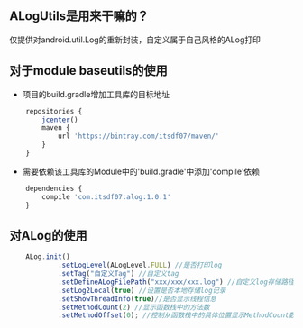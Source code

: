 ## ALogUtils是用来干嘛的？
仅提供对android.util.Log的重新封装，自定义属于自己风格的ALog打印

## 对于module baseutils的使用
* 项目的build.gradle增加工具库的目标地址
```javascript
    repositories {
        jcenter()
        maven {
            url 'https://bintray.com/itsdf07/maven/'
        }
    }
```
* 需要依赖该工具库的Module中的'build.gradle'中添加'compile'依赖
```javascript
    dependencies {
        compile 'com.itsdf07:alog:1.0.1'
    }
```
## 对ALog的使用
```javascript
    ALog.init()
            .setLogLevel(ALogLevel.FULL) //是否打印log
            .setTag("自定义Tag") //自定义tag
            .setDefineALogFilePath("xxx/xxx/xxx.log") //自定义log存储路径
            .setLog2Local(true) //设置是否本地存储log记录
            .setShowThreadInfo(true)//是否显示线程信息
            .setMethodCount(2) //显示函数栈中的方法数
            .setMethodOffset(0); //控制从函数栈中的具体位置显示MethodCount数量的函数
```


